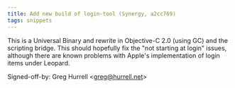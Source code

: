 ```yaml
---
title: Add new build of login-tool (Synergy, a2cc769)
tags: snippets
---
```


This is a Universal Binary and rewrite in Objective-C 2.0 (using GC) and the scripting bridge. This should hopefully fix the "not starting at login" issues, although there are known problems with Apple's implementation of login items under Leopard.

Signed-off-by: Greg Hurrell &lt;greg@hurrell.net&gt;
